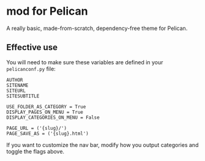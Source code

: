 # mod for Pelican

A really basic, made-from-scratch, dependency-free theme for Pelican.

## Effective use

You will need to make sure these variables are defined in your `pelicanconf.py` file:

```
AUTHOR
SITENAME
SITEURL
SITESUBTITLE

USE_FOLDER_AS_CATEGORY = True
DISPLAY_PAGES_ON_MENU = True
DISPLAY_CATEGORIES_ON_MENU = False

PAGE_URL = ('{slug}/')
PAGE_SAVE_AS = ('{slug}.html')
```

If you want to customize the nav bar, modify how you output categories and toggle the flags above.
